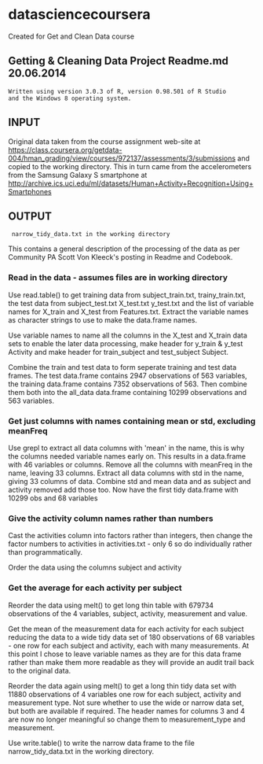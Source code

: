 datasciencecoursera
===================

Created for Get and Clean Data course

##    Getting & Cleaning Data Project  Readme.md 20.06.2014

    Written using version 3.0.3 of R, version 0.98.501 of R Studio
    and the Windows 8 operating system.

##	 INPUT
Original data taken from the course assignment web-site at
https://class.coursera.org/getdata-004/hman_grading/view/courses/972137/assessments/3/submissions
and copied to the working directory. This in turn came from 
the accelerometers from the Samsung Galaxy S smartphone at
http://archive.ics.uci.edu/ml/datasets/Human+Activity+Recognition+Using+Smartphones 

##	 OUTPUT
	 narrow_tidy_data.txt in the working directory
	 


This contains a general description of the processing of the data as per Community PA 
Scott Von Kleeck's posting in Readme and Codebook.


###   Read in the data - assumes files are in working directory

Use read.table() to get training data from subject_train.txt, trainy_train.txt, 
the test data from subject_test.txt X_test.txt y_test.txt and the list of 
variable names for X_train and X_test from Features.txt.
Extract the variable names as character strings to use to make the data.frame names.

Use variable names to name all the columns in the X_test and X_train data sets to 
enable the later data processing, make header for y_train & y_test Activity and 
make header for train_subject and test_subject Subject.

Combine the train and test data to form seperate training and test data frames. The 
test data.frame contains 2947 observations of 563 variables, the training data.frame 
contains 7352 observations of 563. Then combine them both into the all_data data.frame
containing 10299 observations and 563 variables.


### Get just columns with names containing mean or std, excluding meanFreq

Use grepl to extract all data columns with 'mean' in the name, this is why
the columns needed variable names early on. This results in a data.frame with 46 
variables or columns. Remove all the columns with meanFreq in the name, leaving 33 columns.
Extract all data columns with std in the name, giving 33 columns of data.
Combine std and mean data and as subject and activity removed add those too.
Now have the first tidy data.frame with 10299 obs and 68 variables


### Give the activity column names rather than numbers

Cast the activities column into factors rather than integers, then change the 
factor numbers to activities in activities.txt - only 6 so do individually 
rather than programmatically. 

Order the data using the columns subject and activity


### Get the average for each activity per subject 

Reorder the data using melt() to get long thin table with 679734 observations of the 
4 variables, subject, activity, measurement and value.

Get the mean of the measurement data for each activity for each subject reducing 
the data to a wide tidy data set of 180 observations of 68 variables - one row for 
each subject and activity, each with many measurements. At this point I chose to 
leave variable names as they are for this data frame rather than make them more 
readable as they will provide an audit trail back to the original data.

Reorder the data again using melt() to get a long thin tidy data set with
11880 observations of 4 variables one row for each subject, activity and measurement type.
Not sure whether to use the wide or narrow data set, but both are available if
required. The header names for columns 3 and 4 are now no longer meaningful so change them
to measurement_type and measurement.

Use write.table() to write the narrow data frame to the file narrow_tidy_data.txt 
in the working directory.
